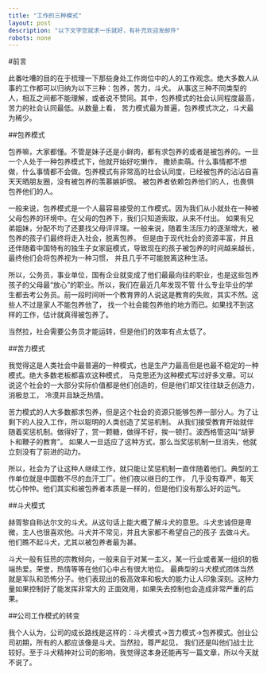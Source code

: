```yaml
---
title: "工作的三种模式"
layout: post
description: "以下文字您就求一乐就好，有补充欢迎发邮件"
robots: none
---
```


#前言

此番吐嘈的目的在于梳理一下那些身处工作岗位中的人的工作观念。绝大多数人从事的工作都可以归纳为以下三种：包养，苦力，斗犬。
从事这三种不同类型的人，相互之间都不能理解，或者说不赞同。其中，包养模式的社会认同程度最高，苦力的社会认同最低。从数量上看，
苦力模式最为普遍，包养模式次之，斗犬最为稀少。

##包养模式

包养嘛，大家都懂。不管是妹子还是小鲜肉，都有求包养的或者是被包养的。一旦一个人处于一种包养模式下，他就开始好吃懒作，
撒娇卖萌。什么事情都不想做，什么事情都不会做。包养模式有非常高的社会认同度，已经被包养的沾沾自喜天天晒朋友圈，没有被包养的羡慕嫉妒恨。
被包养者依赖包养他们的人，也畏惧包养他们的人。

一般来说，包养模式是一个人最容易接受的工作模式。因为我们从小就处在一种被父母包养的环境中。在父母的包养下，我们只知道索取，从来不付出。
如果有兄弟姐妹，分配不均了还要找父母评评理。一般来说，随着生活压力的逐渐增大，被包养的孩子们最终将走入社会，脱离包养。
但是由于现代社会的资源丰富，并且还伴随着中国特有的独生子女家庭模式，导致现在的孩子被包养的时间越来越长，最终他们会将包养视为一种习惯，
并且几乎不可能脱离这种生活。

所以，公务员，事业单位，国有企业就变成了他们最最向往的职业，也是这些包养孩子的父母最“放心”的职业。所以，我们在最近几年发现不管
什么专业毕业的学生都去考公务员。前一段时间听一个教育界的人说这是教育的失败，其实不然。这些人不过是家人不能包养他了，
找一个社会能包养他的地方而已。如果找不到这样的工作，估计就真得被包养了。

当然拉，社会需要公务员才能运转，但是他们的效率有点太低了。

##苦力模式

我觉得这是人类社会中最普遍的一种模式，也是生产力最高但是也最不稳定的一种模式。绝大多数老板都喜欢这种模式，
马克思还为这种模式写过好多文章。可以说这个社会的一大部分实际价值都是他们创造的，但是他们却又往往缺乏创造力，消极怠工，
冷漠并且缺乏热情。

苦力模式的人大多数都求包养，但是这个社会的资源只能够包养一部分人。为了让剩下的人投入工作，所以聪明的人类创造了奖惩机制。
从我们接受教育开始就伴随着奖惩机制。做得好了，赏一颗糖，做得不好，挨一顿打。波西格管这叫“胡萝卜和鞭子的教育”。
如果人一旦适应了这种方式，那么当奖惩机制一旦消失，他就立刻没有了前进的动力。

所以，社会为了让这种人继续工作，就只能让奖惩机制一直伴随着他们。典型的工作单位就是中国数不尽的血汗工厂。他们夜以继日的工作，
几乎没有尊严，每天忧心忡忡。他们其实和被包养者本质是一样的，但是他们没有那么好的运气。

##斗犬模式

赫胥黎自称达尔文的斗犬。从这句话上能大概了解斗犬的意思。斗犬忠诚但是卑微，主人也很喜欢他。斗犬并不常见，并且大家都不希望自己的孩子
去做斗犬。他们瞧不起斗犬，尤其以被包养者最为甚。

斗犬一般有狂热的宗教倾向，一般来自于对某一主义，某一行业或者某一组织的极端热爱。荣誉，热情等等在他们心中占有很大地位。
最典型的斗犬模式团体当然就是军队和恐怖分子。他们表现出的极高效率和极大的能力让人印象深刻。这种力量如果控制好了能发挥非常大的
正面效用，如果失去控制也会造成非常严重的后果。

##公司工作模式的转变

我个人认为，公司的成长路线是这样的：斗犬模式->苦力模式->包养模式。创业公司初期，所有的人都应该像是斗犬。当然拉，尊严起见，
我们还是叫他们战士比较好。至于斗犬精神对公司的影响，我觉得这本身还能再写一篇文章，所以今天就不说了。